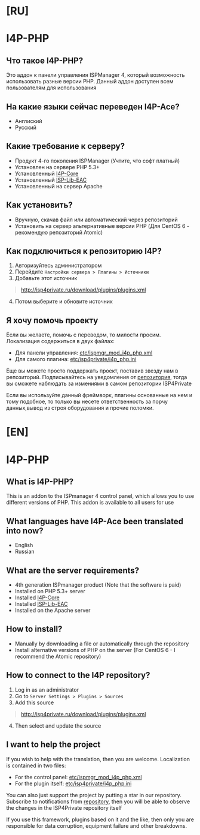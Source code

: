 # [RU]
# I4P-PHP
## Что такое I4P-PHP?
Это аддон к панели управления ISPManager 4, который возможность использовать разные версии PHP.
Данный аддон доступен всем пользователям для использования

## На какие языки сейчас переведен I4P-Ace?
- Англиский
- Русский

## Какие требование к серверу?
- Продукт 4-го поколения ISPManager (Учтите, что софт платный)
- Установлен на сервере PHP 5.3+
- Установленный [I4P-Core](https://github.com/pimnik98/I4P-Core)
- Установленный [ISP-Lib-EAC](https://github.com/pimnik98/I4P-Lib-EAC)
- Установленный на сервер Apache

## Как установить?
- Вручную, скачав файл или автоматический через репозиторий
- Установить на сервер альтернативные версии PHP (Для CentOS 6 - рекомендую репозиторий Atomic)

## Как подключиться к репозиторию I4P?
1. Авторизуйтесь администратором
2. Перейдите `Настройки сервера > Плагины > Источники`
3. Добавьте этот источник
> http://isp4private.ru/download/plugins/plugins.xml
4. Потом выберите и обновите источник

## Я хочу помочь проекту
Если вы желаете, помочь с переводом, то милости просим.
Локализация содержиться в двух файлах:
- Для панели управления: [etc/ispmgr_mod_i4p_php.xml](https://github.com/pimnik98/I4P-PHP/blob/main/etc/ispmgr_mod_i4p_php.xml)
- Для самого плагина: [etc/isp4private/i4p_php.ini](https://github.com/pimnik98/I4P-PHP/blob/main/etc/isp4private/i4p_php.ini)

Еще вы можете просто поддержать проект, поставив звезду нам в репозиторий.
Подписывайтесь на уведомления от [репозитория](https://github.com/pimnik98/I4P-Core), тогда вы сможете наблюдать за измениями в самом репозитории ISP4Private

Если вы используйте данный фреймворк, плагины основанные на нем и тому подобное, то только вы несете ответственность за порчу данных,вывод из строя оборудования и прочие поломки.

# [EN]
# I4P-PHP
## What is I4P-PHP?
This is an addon to the ISPmanager 4 control panel, which allows you to use different versions of PHP.
This addon is available to all users for use

## What languages have I4P-Ace been translated into now?
- English
- Russian

## What are the server requirements?
- 4th generation ISPmanager product (Note that the software is paid)
- Installed on PHP 5.3+ server
- Installed [I4P-Core](https://github.com/pimnik98/I4P-Core)
- Installed [ISP-Lib-EAC](https://github.com/pimnik98/I4P-Lib-EAC)
- Installed on the Apache server

## How to install?
- Manually by downloading a file or automatically through the repository
- Install alternative versions of PHP on the server (For CentOS 6 - I recommend the Atomic repository)

## How to connect to the I4P repository?
1. Log in as an administrator
2. Go to `Server Settings > Plugins > Sources`
3. Add this source
> http://isp4private.ru/download/plugins/plugins.xml
4. Then select and update the source

## I want to help the project
If you wish to help with the translation, then you are welcome.
Localization is contained in two files:
- For the control panel: [etc/ispmgr_mod_i4p_php.xml](https://github.com/pimnik98/I4P-PHP/blob/main/etc/ispmgr_mod_i4p_php.xml)
- For the plugin itself: [etc/isp4private/i4p_php.ini](https://github.com/pimnik98/I4P-PHP/blob/main/etc/isp4private/i4p_php.ini)

You can also just support the project by putting a star in our repository.
Subscribe to notifications from [repository](https://github.com/pimnik98/I4P-Core ), then you will be able to observe the changes in the ISP4Private repository itself

If you use this framework, plugins based on it and the like, then only you are responsible for data corruption, equipment failure and other breakdowns.
